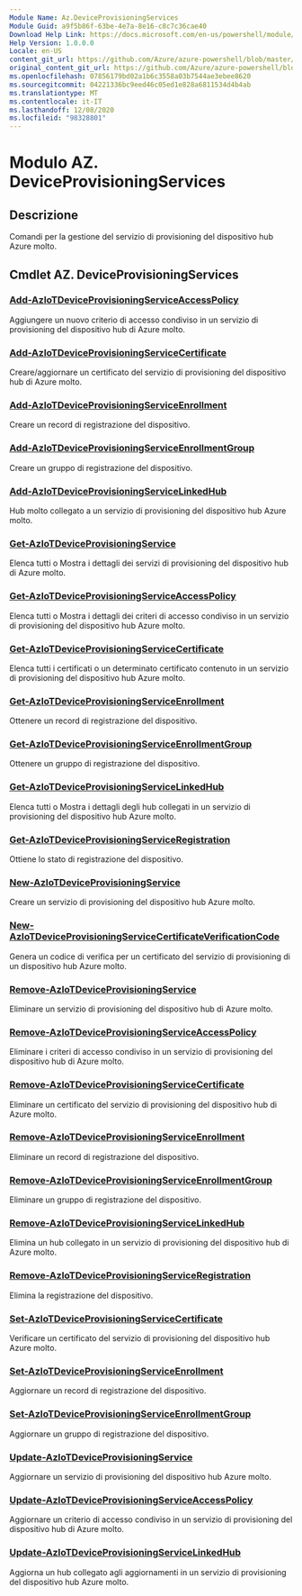 ```yaml
---
Module Name: Az.DeviceProvisioningServices
Module Guid: a9f5b86f-63be-4e7a-8e16-c8c7c36cae40
Download Help Link: https://docs.microsoft.com/en-us/powershell/module/az.deviceprovisioningservices
Help Version: 1.0.0.0
Locale: en-US
content_git_url: https://github.com/Azure/azure-powershell/blob/master/src/DeviceProvisioningServices/DeviceProvisioningServices/help/Az.DeviceProvisioningServices.md
original_content_git_url: https://github.com/Azure/azure-powershell/blob/master/src/DeviceProvisioningServices/DeviceProvisioningServices/help/Az.DeviceProvisioningServices.md
ms.openlocfilehash: 07856179bd02a1b6c3558a03b7544ae3ebee8620
ms.sourcegitcommit: 04221336bc9eed46c05ed1e828a6811534d4b4ab
ms.translationtype: MT
ms.contentlocale: it-IT
ms.lasthandoff: 12/08/2020
ms.locfileid: "98328801"
---
```

# Modulo AZ. DeviceProvisioningServices
## Descrizione
Comandi per la gestione del servizio di provisioning del dispositivo hub Azure molto.

## Cmdlet AZ. DeviceProvisioningServices
### [Add-AzIoTDeviceProvisioningServiceAccessPolicy](Add-AzIoTDeviceProvisioningServiceAccessPolicy.md)
Aggiungere un nuovo criterio di accesso condiviso in un servizio di provisioning del dispositivo hub di Azure molto.

### [Add-AzIoTDeviceProvisioningServiceCertificate](Add-AzIoTDeviceProvisioningServiceCertificate.md)
Creare/aggiornare un certificato del servizio di provisioning del dispositivo hub di Azure molto.

### [Add-AzIoTDeviceProvisioningServiceEnrollment](Add-AzIoTDeviceProvisioningServiceEnrollment.md)
Creare un record di registrazione del dispositivo.

### [Add-AzIoTDeviceProvisioningServiceEnrollmentGroup](Add-AzIoTDeviceProvisioningServiceEnrollmentGroup.md)
Creare un gruppo di registrazione del dispositivo.

### [Add-AzIoTDeviceProvisioningServiceLinkedHub](Add-AzIoTDeviceProvisioningServiceLinkedHub.md)
Hub molto collegato a un servizio di provisioning del dispositivo hub Azure molto.

### [Get-AzIoTDeviceProvisioningService](Get-AzIoTDeviceProvisioningService.md)
Elenca tutti o Mostra i dettagli dei servizi di provisioning del dispositivo hub di Azure molto.

### [Get-AzIoTDeviceProvisioningServiceAccessPolicy](Get-AzIoTDeviceProvisioningServiceAccessPolicy.md)
Elenca tutti o Mostra i dettagli dei criteri di accesso condiviso in un servizio di provisioning del dispositivo hub Azure molto.

### [Get-AzIoTDeviceProvisioningServiceCertificate](Get-AzIoTDeviceProvisioningServiceCertificate.md)
Elenca tutti i certificati o un determinato certificato contenuto in un servizio di provisioning del dispositivo hub Azure molto.

### [Get-AzIoTDeviceProvisioningServiceEnrollment](Get-AzIoTDeviceProvisioningServiceEnrollment.md)
Ottenere un record di registrazione del dispositivo.

### [Get-AzIoTDeviceProvisioningServiceEnrollmentGroup](Get-AzIoTDeviceProvisioningServiceEnrollmentGroup.md)
Ottenere un gruppo di registrazione del dispositivo.

### [Get-AzIoTDeviceProvisioningServiceLinkedHub](Get-AzIoTDeviceProvisioningServiceLinkedHub.md)
Elenca tutti o Mostra i dettagli degli hub collegati in un servizio di provisioning del dispositivo hub Azure molto.

### [Get-AzIoTDeviceProvisioningServiceRegistration](Get-AzIoTDeviceProvisioningServiceRegistration.md)
Ottiene lo stato di registrazione del dispositivo.

### [New-AzIoTDeviceProvisioningService](New-AzIoTDeviceProvisioningService.md)
Creare un servizio di provisioning del dispositivo hub Azure molto.

### [New-AzIoTDeviceProvisioningServiceCertificateVerificationCode](New-AzIoTDeviceProvisioningServiceCertificateVerificationCode.md)
Genera un codice di verifica per un certificato del servizio di provisioning di un dispositivo hub Azure molto.

### [Remove-AzIoTDeviceProvisioningService](Remove-AzIoTDeviceProvisioningService.md)
Eliminare un servizio di provisioning del dispositivo hub di Azure molto.

### [Remove-AzIoTDeviceProvisioningServiceAccessPolicy](Remove-AzIoTDeviceProvisioningServiceAccessPolicy.md)
Eliminare i criteri di accesso condiviso in un servizio di provisioning del dispositivo hub di Azure molto.

### [Remove-AzIoTDeviceProvisioningServiceCertificate](Remove-AzIoTDeviceProvisioningServiceCertificate.md)
Eliminare un certificato del servizio di provisioning del dispositivo hub di Azure molto.

### [Remove-AzIoTDeviceProvisioningServiceEnrollment](Remove-AzIoTDeviceProvisioningServiceEnrollment.md)
Eliminare un record di registrazione del dispositivo.

### [Remove-AzIoTDeviceProvisioningServiceEnrollmentGroup](Remove-AzIoTDeviceProvisioningServiceEnrollmentGroup.md)
Eliminare un gruppo di registrazione del dispositivo.

### [Remove-AzIoTDeviceProvisioningServiceLinkedHub](Remove-AzIoTDeviceProvisioningServiceLinkedHub.md)
Elimina un hub collegato in un servizio di provisioning del dispositivo hub di Azure molto.

### [Remove-AzIoTDeviceProvisioningServiceRegistration](Remove-AzIoTDeviceProvisioningServiceRegistration.md)
Elimina la registrazione del dispositivo.

### [Set-AzIoTDeviceProvisioningServiceCertificate](Set-AzIoTDeviceProvisioningServiceCertificate.md)
Verificare un certificato del servizio di provisioning del dispositivo hub Azure molto.

### [Set-AzIoTDeviceProvisioningServiceEnrollment](Set-AzIoTDeviceProvisioningServiceEnrollment.md)
Aggiornare un record di registrazione del dispositivo.

### [Set-AzIoTDeviceProvisioningServiceEnrollmentGroup](Set-AzIoTDeviceProvisioningServiceEnrollmentGroup.md)
Aggiornare un gruppo di registrazione del dispositivo.

### [Update-AzIoTDeviceProvisioningService](Update-AzIoTDeviceProvisioningService.md)
Aggiornare un servizio di provisioning del dispositivo hub Azure molto.

### [Update-AzIoTDeviceProvisioningServiceAccessPolicy](Update-AzIoTDeviceProvisioningServiceAccessPolicy.md)
Aggiornare un criterio di accesso condiviso in un servizio di provisioning del dispositivo hub di Azure molto.

### [Update-AzIoTDeviceProvisioningServiceLinkedHub](Update-AzIoTDeviceProvisioningServiceLinkedHub.md)
Aggiorna un hub collegato agli aggiornamenti in un servizio di provisioning del dispositivo hub Azure molto.

